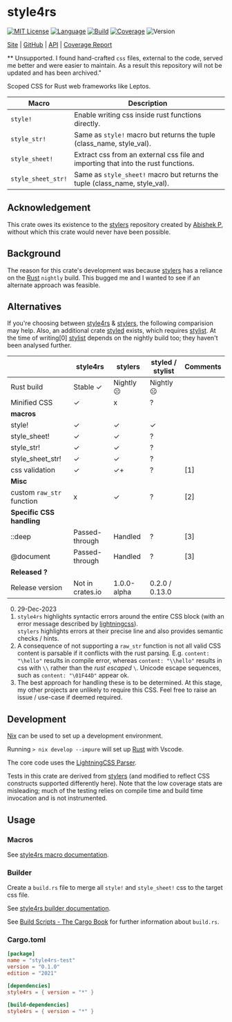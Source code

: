 # style4rs

[![MIT License](https://img.shields.io/github/license/nigeleke/style4rs?style=plastic)](https://github.com/nigeleke/style4rs/blob/main/LICENCE.md)
[![Language](https://img.shields.io/badge/language-Rust-blue.svg?style=plastic)](https://www.rust-lang.org/)
[![Build](https://img.shields.io/github/actions/workflow/status/nigeleke/style4rs/acceptance.yml?style=plastic)](https://github.com/nigeleke/style4rs/actions/workflows/acceptance.yml)
[![Coverage](https://img.shields.io/codecov/c/github/nigeleke/style4rs?style=plastic)](https://codecov.io/gh/nigeleke/style4rs)
![Version](https://img.shields.io/github/v/tag/nigeleke/style4rs?style=plastic)

  [Site](https://nigeleke.github.io/style4rs) \| [GitHub](https://github.com/nigeleke/style4rs) \| [API](https://nigeleke.github.io/style4rs/api/style4rs/index.html) \| [Coverage Report](https://nigeleke.github.io/style4rs/coverage/index.html)

** Unsupported. I found hand-crafted `css` files, external to the code, served me better and were easier to maintain. As a result this repository will not be updated and has been archived." 

Scoped CSS for Rust web frameworks like Leptos.
  
| Macro              | Description                                                                       |
|--------------------|-----------------------------------------------------------------------------------|
| `style!`           | Enable writing css inside rust functions directly.                                |
| `style_str!`       | Same as `style!` macro but returns the tuple (class_name, style_val).             |
| `style_sheet!`     | Extract css from an external css file and importing that into the rust functions. |
| `style_sheet_str!` | Same as `style_sheet!` macro but returns the tuple (class_name, style_val).       |

## Acknowledgement

This crate owes its existence to the [stylers](https://github.com/abishekatp/stylers) repository created by [Abishek P](https://github.com/abishekatp), without which this crate would never have been possible.

## Background

The reason for this crate's development was because [stylers](https://github.com/abishekatp/stylers) has a reliance on the [Rust](https://www.rust-lang.org/) `nightly` build. This bugged me and I wanted to see if an alternate approach was feasible.

## Alternatives

If you're choosing between [style4rs](https://nigeleke.github.io/style4rs/) & [stylers](https://github.com/abishekatp/stylers), the following comparision may help. Also, an additional crate [styled](https://docs.rs/styled/latest/styled/) exists, which requires [stylist](https://docs.rs/stylist/latest/stylist/). At the time of writing[0] [stylist](https://docs.rs/stylist/latest/stylist/) depends on the nightly build too; they haven't been analysed further.

|                           | style4rs         | stylers     | styled / stylist | Comments |
|---------------------------|------------------|-------------|------------------|----------|
| Rust build                | Stable ✓         | Nightly ☹   | Nightly ☹        |          |
| Minified CSS              | ✓                | x           | ?                |          |
| __macros__                |                  |             |                  |          |
| style!                    | ✓                | ✓           | ✓                |          |
| style_sheet!              | ✓                | ✓           | ?                |          |
| style_str!                | ✓                | ✓           | ?                |          |
| style_sheet_str!          | ✓                | ✓           | ?                |          |
| css validation            | ✓                | ✓+          | ?                | [1]      |
| __Misc__                  |                  |             |                  |          |
| custom `raw_str` function | x                | ✓           | ?                | [2]      |
| __Specific CSS handling__ |                  |             |                  |          |
| ::deep                    | Passed-through   | Handled     | ?                | [3]      |
| @document                 | Passed-through   | Handled     | ?                | [3]      |
| __Released ?__            |                  |             |                  |          |
| Release version           | Not in crates.io | 1.0.0-alpha | 0.2.0 / 0.13.0   |          |

   0. 29-Dec-2023
   1. `style4rs` highlights syntactic errors around the entire CSS block (with an error message described by [lightningcss](https://lightningcss.dev/)).<br/>`stylers` highlights errors at their precise line and also provides semantic checks / hints.                                                           
   2. A consequence of not supporting a `raw_str` function is not all valid CSS content is parsable if it conflicts with the rust parsing. E.g. `content: "\hello"` results in compile error, whereas `content: "\\hello"` results in css with `\\` rather than the _rust escaped_ `\`. Unicode escape sequences, such as `content: "\01F44D"` appear ok.
   3. The best approach for handling these is to be determined. At this stage, my other projects are unlikely to require this CSS. Feel free to raise an issue / use-case if deemed required.

## Development

[Nix](https://nixos.org/) can be used to set up a development environment.

Running `> nix develop --impure` will set up [Rust](https://www.rust-lang.org/) with Vscode.

The core code uses the [LightningCSS Parser](https://lightningcss.dev/).

Tests in this crate are derived from [stylers](https://github.com/abishekatp/stylers) (and modified to reflect CSS constructs supported differently here). Note that the low coverage stats are misleading; much of the testing relies on compile time and build time invocation and is not instrumented.

## Usage

### Macros

See [style4rs macro documentation](https://nigeleke.github.io/style4rs/api/style4rs/index.html#macros).

### Builder

Create a `build.rs` file to merge all `style!` and `style_sheet!` css to the target css file.

See [style4rs builder documentation](https://nigeleke.github.io/style4rs/api/style4rs/index.html#builder).

See [Build Scripts - The Cargo Book](https://doc.rust-lang.org/cargo/reference/build-scripts.html) for further information about `build.rs`.

### Cargo.toml

```toml
[package]
name = "style4rs-test"
version = "0.1.0"
edition = "2021"

[dependencies]
style4rs = { version = "*" }

[build-dependencies]
style4rs = { version = "*" }
```

